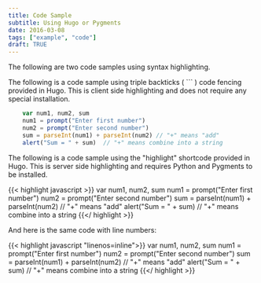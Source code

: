 ```yaml
---
title: Code Sample
subtitle: Using Hugo or Pygments
date: 2016-03-08
tags: ["example", "code"]
draft: TRUE
---
```


The following are two code samples using syntax highlighting.

<!--more-->

The following is a code sample using triple backticks ( ``` ) code fencing provided in Hugo. This is client side highlighting and does not require any special installation.

```javascript
    var num1, num2, sum
    num1 = prompt("Enter first number")
    num2 = prompt("Enter second number")
    sum = parseInt(num1) + parseInt(num2) // "+" means "add"
    alert("Sum = " + sum)  // "+" means combine into a string
```


The following is a code sample using the "highlight" shortcode provided in Hugo. This is server side highlighting and requires Python and Pygments to be installed.

{{< highlight javascript >}}
    var num1, num2, sum
    num1 = prompt("Enter first number")
    num2 = prompt("Enter second number")
    sum = parseInt(num1) + parseInt(num2) // "+" means "add"
    alert("Sum = " + sum)  // "+" means combine into a string
{{</ highlight >}}


And here is the same code with line numbers:

{{< highlight javascript "linenos=inline">}}
    var num1, num2, sum
    num1 = prompt("Enter first number")
    num2 = prompt("Enter second number")
    sum = parseInt(num1) + parseInt(num2) // "+" means "add"
    alert("Sum = " + sum)  // "+" means combine into a string
{{</ highlight >}}
